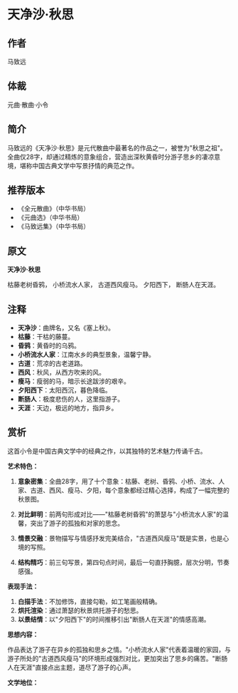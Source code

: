 <!--
 * @Author: ylmzfun ylmzfun@163.com
 * @Date: 2025-10-04 07:38:51
 * @LastEditors: ylmzfun ylmzfun@163.com
 * @LastEditTime: 2025-10-04 07:38:51
 * @FilePath: /Users/ylmzfun/Documents/study/note/poetry/诗词/元曲/天净沙·秋思.md
 * @Description: 古文辞章汇编 - 传承中华文化经典
-->
# 天净沙·秋思

## 作者
马致远

## 体裁
元曲·散曲·小令

## 简介
马致远的《天净沙·秋思》是元代散曲中最著名的作品之一，被誉为"秋思之祖"。全曲仅28字，却通过精炼的意象组合，营造出深秋黄昏时分游子思乡的凄凉意境，堪称中国古典文学中写景抒情的典范之作。

## 推荐版本
- 《全元散曲》（中华书局）
- 《元曲选》（中华书局）
- 《马致远集》（中华书局）

## 原文

**天净沙·秋思**

枯藤老树昏鸦，
小桥流水人家，
古道西风瘦马。
夕阳西下，
断肠人在天涯。

## 注释

- **天净沙**：曲牌名，又名《塞上秋》。
- **枯藤**：干枯的藤蔓。
- **昏鸦**：黄昏时的乌鸦。
- **小桥流水人家**：江南水乡的典型景象，温馨宁静。
- **古道**：荒凉的古老道路。
- **西风**：秋风，从西方吹来的风。
- **瘦马**：瘦弱的马，暗示长途跋涉的艰辛。
- **夕阳西下**：太阳西沉，暮色降临。
- **断肠人**：极度悲伤的人，这里指游子。
- **天涯**：天边，极远的地方，指异乡。

## 赏析

这首小令是中国古典文学中的经典之作，以其独特的艺术魅力传诵千古。

**艺术特色：**

1. **意象密集**：全曲28字，用了十个意象：枯藤、老树、昏鸦、小桥、流水、人家、古道、西风、瘦马、夕阳，每个意象都经过精心选择，构成了一幅完整的秋景图。

2. **对比鲜明**：前两句形成对比——"枯藤老树昏鸦"的萧瑟与"小桥流水人家"的温馨，突出了游子的孤独和对家的思念。

3. **情景交融**：景物描写与情感抒发完美结合，"古道西风瘦马"既是实景，也是心境的写照。

4. **结构精巧**：前三句写景，第四句点时间，最后一句直抒胸臆，层次分明，节奏感强。

**表现手法：**

1. **白描手法**：不加修饰，直接勾勒，如工笔画般精确。
2. **烘托渲染**：通过萧瑟的秋景烘托游子的愁思。
3. **以景结情**：以"夕阳西下"的时间推移引出"断肠人在天涯"的情感高潮。

**思想内容：**

作品表达了游子在异乡的孤独和思乡之情。"小桥流水人家"代表着温暖的家园，与游子所处的"古道西风瘦马"的环境形成强烈对比，更加突出了思乡的痛苦。"断肠人在天涯"直接点出主题，道尽了游子的心声。

**文学地位：**

